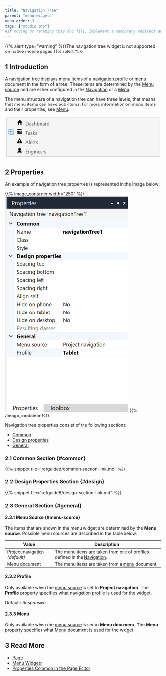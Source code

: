 ```yaml
---
title: "Navigation Tree"
parent: "menu-widgets"
menu_order: 3
tags: ["studio pro"]
#If moving or renaming this doc file, implement a temporary redirect and let the respective team know they should update the URL in the product. See Mapping to Products for more details.
---
```


{{% alert type="warning" %}}The navigation tree widget is not supported on native mobile pages.{{% /alert %}}

## 1 Introduction

A navigation tree displays menu items of a [navigation profile](navigation#profiles) or [menu](menu) document in the form of a tree. These items are determined by the [Menu source](#menu-source) and are either configured in the [Navigation](navigation) or a [Menu](menu).

The menu structure of a navigation tree can have three levels, that means that menu items can have sub-items. For more information on menu items and their properties, see [Menu](menu). 

![Navigation Tree](attachments/menu-widgets/navigation-tree.png)

## 2 Properties

An example of navigation tree properties is represented in the image below:

{{% image_container width="250" %}}![Navigation Tree Properties](attachments/menu-widgets/navigation-tree-properties.png)
{{% /image_container %}}

Navigation tree properties consist of the following sections:

* [Common](#common)
* [Design properties](#design)
* [General](#general)

### 2.1 Common Section {#common}

{{% snippet file="refguide8/common-section-link.md" %}}

### 2.2 Design Properties Section {#design}

{{% snippet file="refguide8/design-section-link.md" %}}

### 2.3 General Section {#general}

#### 2.3.1 Menu Source {#menu-source}

The items that are shown in the menu widget are determined by the **Menu source**. Possible menu sources are described in the table below:

| Value              | Description                                                  |
| ------------------ | ------------------------------------------------------------ |
| Project navigation *(default)*  | The menu items are taken from one of profiles defined in the [Navigation](navigation). |
| Menu document      | The menu items are taken from a [menu](menu) document.       |

#### 2.3.2 Profile 

Only available when the [menu source](#menu-source) is set to **Project navigation**. The **Profile** property specifies what [navigation profile](navigation#profiles) is used for the widget. 

Default: *Responsive*

#### 2.3.3 Menu 

Only available when the [menu source](#menu-source) is set to **Menu document**. The **Menu** property specifies what [Menu](menu) document is used for the widget.

## 3 Read More

* [Page](page)
* [Menu Widgets](menu-widgets)
* [Properties Common in the Page Editor](common-widget-properties)
